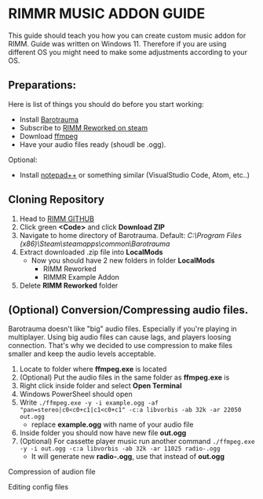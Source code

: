 # RIMMR MUSIC ADDON GUIDE

This guide should teach you how you can create custom music addon for RIMM.
Guide was written on Windows 11. Therefore if you are using different OS you might need to make some adjustments according to your OS.

## Preparations:
Here is list of things you should do before you start working:
* Install [Barotrauma](https://store.steampowered.com/app/602960/Barotrauma/)
* Subscribe to [RIMM Reworked on steam](https://steamcommunity.com/sharedfiles/filedetails/?id=2728646394)
* Download [ffmpeg](https://ffmpeg.org/)
* Have your audio files ready (shoudl be .ogg).

Optional:
* Install [notepad++](https://notepad-plus-plus.org/) or something similar (VisualStudio Code, Atom, etc..)

## Cloning Repository
1. Head to [RIMM GITHUB](https://github.com/Mylapqn/RIMM/tree/main)
2. Click green **\<Code\>** and click **Download ZIP**
3. Navigate to home directory of Barotrauma. Default: _C:\Program Files (x86)\Steam\steamapps\common\Barotrauma_
4. Extract downloaded .zip file into **LocalMods**
    - Now you should have 2 new folders in folder **LocalMods**
        * RIMM Reworked
        * RIMMR Example Addon
5. Delete **RIMM Reworked** folder

## (Optional) Conversion/Compressing audio files.
Barotrauma doesn't like "big" audio files. Especially if you're playing in multiplayer. Using big audio files can cause lags, and players loosing connection. That's why we decided to use compression to make files smaller and keep the audio levels acceptable.
1. Locate to folder where **ffmpeg.exe** is located
2. (Optional) Put the audio files in the same folder as **ffmpeg.exe** is
3. Right click inside folder and select **Open Terminal**
4. Windows PowerSheel should open
5. Write `./ffmpeg.exe -y -i example.ogg -af "pan=stereo|c0<c0+c1|c1<c0+c1" -c:a libvorbis -ab 32k -ar 22050 out.ogg`
    - replace **example.ogg** with name of your audio file
6. Inside folder you should now have new file **out.ogg**
7. (Optional) For cassette player music run another command
    `./ffmpeg.exe -y -i out.ogg -c:a libvorbis -ab 32k -ar 11025 radio-.ogg`
    - It will generate new **radio-.ogg**, use that instead of **out.ogg**


Compression of audion file

Editing config files